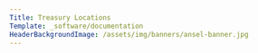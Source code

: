 ```yaml
---
Title: Treasury Locations
Template: _software/documentation
HeaderBackgroundImage: /assets/img/banners/ansel-banner.jpg
---
```

